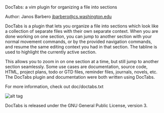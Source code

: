 DocTabs: a vim plugin for organizing a file into sections

Author: Janos Barbero <jbarbero@cs.washington.edu>

DocTabs is a plugin that lets you organize a file into sections which
look like a collection of separate files with their own separate context.
When you are done working on one section, you can jump to another section
with your normal movement commands, or by the provided navigation commands,
and resume the same editing context you had in that section. The tabline
is used to highlight the currently active section.

This allows you to zoom in on one section at a time, but still jump to another
section seamlessly. Some use cases are documentation, source code, HTML,
project plans, todo or GTD files, reminder files, journals, novels, etc. The
DocTabs plugin and documentation were both written using DocTabs.

For more information, check out doc/doctabs.txt

![alt tag](https://jbarbero.github.io/img/doctabs.png)

DocTabs is released under the GNU General Public License, version 3.

